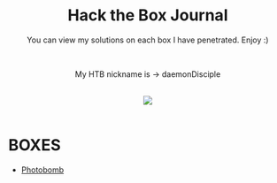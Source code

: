 <h1 align = center> Hack the Box Journal </h1>
<p align = center>You can view my solutions on each box I have penetrated. Enjoy :) </p><br/>
<p align = center> My HTB nickname is -> daemonDisciple </p><br/>
<center><img align = center src = https://thumbs.gfycat.com/RigidPleasantChicken-size_restricted.gif></center>

<br/>

# BOXES
- [Photobomb](/Boxes/Photobomb.md)

